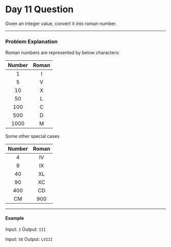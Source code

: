 # Day 11 Question

Given an integer value, convert it into roman number.

---

### Problem Explanation

Roman numbers are represented by below characters:

| Number | Roman |
|:---:|:---:|
| 1 | I |
| 5 | V |
| 10 | X |
| 50 | L |
| 100 | C |
| 500 | D |
| 1000 | M |

Some other special cases

| Number | Roman |
|:---:|:---:|
| 4 | IV |
| 9 | IX |
| 40 | XL |
| 90 | XC |
| 400 | CD |
| CM | 900 |

---

#### Example

Input: `3`
Output: `III`

Input: `58`
Output: `LVIII`
